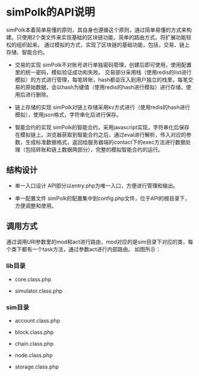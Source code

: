 # simPolk的API说明
simPolk本着简单易懂的原则，其自身也遵循这个原则，通过简单易懂的方式来构建。只使用2个类文件来实现基础的区块链功能，简单的路由方式，将扩展功能轻松的组织起来。
通过模拟的方式，实现了区块链的基础功能，包括，交易、链上存储、智能合约。

* 交易的实现
simPolk不对账号进行单独密码管理，创建后即可使用，使用配置里的统一密码，模拟验证成功和失败。
交易部分采用栈（使用redis的list进行模拟）的方式进行管理，每笔转账，hash都会压入到用户独立的栈里，每笔交易的原始数据，会以hash为键值（使用redis的hash进行模拟）进行存储，使用后进行删除。

* 链上存储的实现
simPolk对链上存储采用kv方式进行（使用redis的hash进行模拟），使用json格式，字符串化后进行保存。

* 智能合约的实现
simPolk的智能合约，采用javascript实现，字符串化后保存在模拟链上。浏览器获取到智能合约之后，通过eval进行解析，传入对应的参数，生成标准数据格式，返回给服务器端的contact下的exec方法进行数据处理（包括转账和链上数据两部分），完整的模拟智能合约的运行。
## 结构设计
* 单一入口设计
API部分以entry.php为唯一入口，方便进行管理和输出。

* 单一配置文件
simPolk的配置集中到config.php文件，位于API的根目录下，方便调整和使用。
## 调用方式
通过调用URI参数里的mod和act进行路由，mod对应的是sim目录下对应的类，每个类下都有一个task方法，通过参数act进行内部路由。
如图所示：

### lib目录
* core.class.php

* simulator.class.php

### sim目录
* account.class.php

* block.class.php

* chain.class.php

* node.class.php

* storage.class.php
